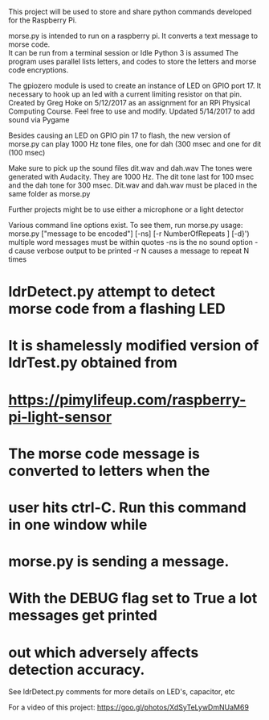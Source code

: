 This project will be used to store and share python commands developed for the
Raspberry Pi. 

morse.py is intended to run on a raspberry pi.
It converts a text message to morse code.  
It can be run from a terminal session or Idle
Python 3 is assumed
The program uses parallel lists letters, and codes to store the letters and
morse code encryptions.

The gpiozero module is used to create an instance of LED on GPIO port 17.
It necessary to hook up an led with a current limiting resistor on that pin.
Created by Greg Hoke on 5/12/2017 as an assignment for an RPi 
Physical Computing Course. Feel free to use and modify.
Updated 5/14/2017 to add sound via Pygame

Besides causing an LED on GPIO pin 17 to flash, the new version of morse.py can
play 1000 Hz tone files, one for dah (300 msec and one for dit (100 msec)

Make sure to pick up the sound files dit.wav and dah.wav
The tones were generated with Audacity. They are 1000 Hz.
The dit tone last for 100 msec and the dah tone for 300 msec.
Dit.wav and dah.wav must be placed in the same folder as morse.py

Further projects might be to use either a microphone or a light detector 

Various command line options exist. To see them, run morse.py
usage: morse.py ["message to be encoded"] [-ns] [-r NumberOfRepeats ] [-d}')
multiple word messages must be within quotes
-ns is the no sound option
-d cause verbose output to be printed
-r N causes a message to repeat N times

# ldrDetect.py attempt to detect morse code from a flashing LED
# It is  shamelessly modified version of ldrTest.py obtained from
# https://pimylifeup.com/raspberry-pi-light-sensor
# The morse code message is converted to letters when the
# user hits ctrl-C. Run this command in one window while
# morse.py is sending a message.
# With the DEBUG flag set to True a lot messages get printed
# out which adversely affects detection accuracy.

See ldrDetect.py comments for more details on LED's, capacitor, etc

For a video of this project: https://goo.gl/photos/XdSyTeLywDmNUaM69

